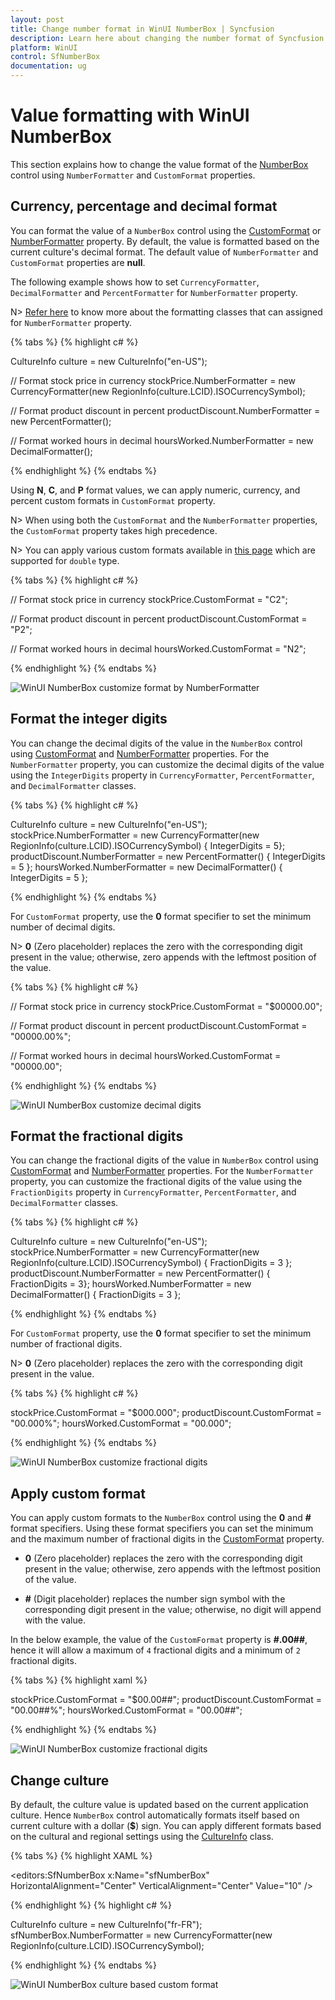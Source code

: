 ```yaml
---
layout: post
title: Change number format in WinUI NumberBox | Syncfusion
description: Learn here about changing the number format of Syncfusion WinUI NumberBox (SfNumberBox) control and more.
platform: WinUI
control: SfNumberBox
documentation: ug
---
```


# Value formatting with WinUI NumberBox

This section explains how to change the value format of the [NumberBox](https://help.syncfusion.com/cr/winui/Syncfusion.UI.Xaml.Editors.SfNumberBox.html) control using `NumberFormatter` and `CustomFormat` properties.

## Currency, percentage and decimal format

You can format the value of a `NumberBox` control using the [CustomFormat](https://help.syncfusion.com/cr/winui/Syncfusion.UI.Xaml.Editors.SfNumberBox.html#Syncfusion_UI_Xaml_Editors_SfNumberBox_CustomFormat) or [NumberFormatter](https://help.syncfusion.com/cr/winui/Syncfusion.UI.Xaml.Editors.SfNumberBox.html#Syncfusion_UI_Xaml_Editors_SfNumberBox_NumberFormatter) property. By default, the value is formatted based on the current culture's decimal format. The default value of `NumberFormatter` and `CustomFormat` properties are **null**.

The following example shows how to set `CurrencyFormatter`, `DecimalFormatter` and `PercentFormatter` for `NumberFormatter` property. 

N> [Refer here](https://docs.microsoft.com/en-us/uwp/api/windows.globalization.numberformatting?view=winrt-19041#classes) to know more about the formatting classes that can assigned for `NumberFormatter` property.

{% tabs %}
{% highlight c# %}

CultureInfo culture = new CultureInfo("en-US");

// Format stock price in currency
stockPrice.NumberFormatter = new CurrencyFormatter(new RegionInfo(culture.LCID).ISOCurrencySymbol);

// Format product discount in percent
productDiscount.NumberFormatter = new PercentFormatter();

// Format worked hours in decimal
hoursWorked.NumberFormatter = new DecimalFormatter();

{% endhighlight %}
{% endtabs %}

Using **N**, **C**, and **P** format values, we can apply numeric, currency, and percent custom formats in `CustomFormat` property.

N> When using both the `CustomFormat` and the `NumberFormatter` properties, the `CustomFormat` property takes high precedence. 

N> You can apply various custom formats available in [this page](https://docs.microsoft.com/en-us/dotnet/standard/base-types/standard-numeric-format-strings) which are supported for `double` type.

{% tabs %}
{% highlight c# %}

// Format stock price in currency
stockPrice.CustomFormat = "C2";

// Format product discount in percent
productDiscount.CustomFormat = "P2";

// Format worked hours in decimal
hoursWorked.CustomFormat = "N2";

{% endhighlight %}
{% endtabs %}

![WinUI NumberBox customize format by NumberFormatter](Formatting_images/winui-numberbox-numberformatter.png)

## Format the integer digits

You can change the decimal digits of the value in the `NumberBox` control using [CustomFormat](https://help.syncfusion.com/cr/winui/Syncfusion.UI.Xaml.Editors.SfNumberBox.html#Syncfusion_UI_Xaml_Editors_SfNumberBox_CustomFormat) and [NumberFormatter](https://help.syncfusion.com/cr/winui/Syncfusion.UI.Xaml.Editors.SfNumberBox.html#Syncfusion_UI_Xaml_Editors_SfNumberBox_NumberFormatter) properties. For the `NumberFormatter` property, you can customize the decimal digits of the value using the `IntegerDigits` property in `CurrencyFormatter`, `PercentFormatter`, and `DecimalFormatter` classes.

{% tabs %}
{% highlight c# %}

CultureInfo culture = new CultureInfo("en-US");
stockPrice.NumberFormatter = new CurrencyFormatter(new RegionInfo(culture.LCID).ISOCurrencySymbol) { IntegerDigits = 5};
productDiscount.NumberFormatter = new PercentFormatter() { IntegerDigits = 5 };
hoursWorked.NumberFormatter = new DecimalFormatter() { IntegerDigits = 5 };

{% endhighlight %}
{% endtabs %}

For `CustomFormat` property, use the **0** format specifier to set the minimum number of decimal digits.  

N> **0** (Zero placeholder) replaces the zero with the corresponding digit present in the value; otherwise, zero appends with the leftmost position of the value. 

{% tabs %}
{% highlight c# %}

// Format stock price in currency
stockPrice.CustomFormat = "$00000.00";

// Format product discount in percent
productDiscount.CustomFormat = "00000.00%";

// Format worked hours in decimal
hoursWorked.CustomFormat = "00000.00";

{% endhighlight %}
{% endtabs %}

![WinUI NumberBox customize decimal digits](Formatting_images/winui-numberbox-change-decimal-digits.png)

## Format the fractional digits

You can change the fractional digits of the value in `NumberBox` control using [CustomFormat](https://help.syncfusion.com/cr/winui/Syncfusion.UI.Xaml.Editors.SfNumberBox.html#Syncfusion_UI_Xaml_Editors_SfNumberBox_CustomFormat) and [NumberFormatter](https://help.syncfusion.com/cr/winui/Syncfusion.UI.Xaml.Editors.SfNumberBox.html#Syncfusion_UI_Xaml_Editors_SfNumberBox_NumberFormatter) properties. For the `NumberFormatter` property, you can customize the fractional digits of the value using the `FractionDigits` property in `CurrencyFormatter`, `PercentFormatter`, and `DecimalFormatter` classes.

{% tabs %}
{% highlight c# %}

CultureInfo culture = new CultureInfo("en-US");
stockPrice.NumberFormatter = new CurrencyFormatter(new RegionInfo(culture.LCID).ISOCurrencySymbol) { FractionDigits = 3 };
productDiscount.NumberFormatter = new PercentFormatter() { FractionDigits = 3};
hoursWorked.NumberFormatter = new DecimalFormatter() { FractionDigits = 3 };

{% endhighlight %}
{% endtabs %}

For `CustomFormat` property, use the **0** format specifier to set the minimum number of fractional digits.  

N> **0** (Zero placeholder) replaces the zero with the corresponding digit present in the value.

{% tabs %}
{% highlight c# %}

stockPrice.CustomFormat = "$000.000";
productDiscount.CustomFormat = "00.000%";
hoursWorked.CustomFormat = "00.000";

{% endhighlight %}
{% endtabs %}

![WinUI NumberBox customize fractional digits](Formatting_images/winui-numberbox-change-fractional-digits.png)

## Apply custom format

You can apply custom formats to the `NumberBox` control using the **0** and **#** format specifiers. Using these format specifiers you can set the minimum and the maximum number of fractional digits in the [CustomFormat](https://help.syncfusion.com/cr/winui/Syncfusion.UI.Xaml.Editors.SfNumberBox.html#Syncfusion_UI_Xaml_Editors_SfNumberBox_CustomFormat) property. 

   * **0** (Zero placeholder) replaces the zero with the corresponding digit present in the value; otherwise, zero appends with the leftmost position of the value. 

   * **#** (Digit placeholder) replaces the number sign symbol with the corresponding digit present in the value; otherwise, no digit will append with the value. 

In the below example, the value of the `CustomFormat` property is **#.00##**, hence it will allow a maximum of `4` fractional digits and a minimum of `2` fractional digits.

{% tabs %}
{% highlight xaml %}

stockPrice.CustomFormat = "$00.00##";
productDiscount.CustomFormat = "00.00##%";
hoursWorked.CustomFormat = "00.00##";

{% endhighlight %}
{% endtabs %}

![WinUI NumberBox customize fractional digits](Formatting_images/winui-numberbox-apply-customformat.png)

## Change culture

By default, the culture value is updated based on the current application culture. Hence `NumberBox` control automatically formats itself based on current culture with a dollar (**$**) sign. You can apply different formats based on the cultural and regional settings using the [CultureInfo](https://docs.microsoft.com/en-us/dotnet/api/system.globalization.cultureinfo?view=net-5.0) class.

{% tabs %}
{% highlight XAML %}

<editors:SfNumberBox x:Name="sfNumberBox"
                     HorizontalAlignment="Center" 
                     VerticalAlignment="Center" 
                     Value="10" />

{% endhighlight %}
{% highlight c# %}

CultureInfo culture = new CultureInfo("fr-FR");
sfNumberBox.NumberFormatter = new CurrencyFormatter(new RegionInfo(culture.LCID).ISOCurrencySymbol);

{% endhighlight %}
{% endtabs %}

![WinUI NumberBox culture based custom format](Formatting_images/winui-numberbox-apply-format-by-culture.png)



